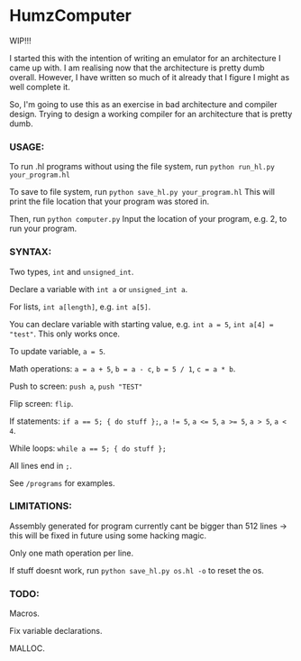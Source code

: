 # HumzComputer
 
WIP!!!

I started this with the intention of writing an emulator for an architecture I came up with. I am realising now that the architecture is pretty dumb overall. However, I have written so much of it already that I figure I might as well complete it.

So, I'm going to use this as an exercise in bad architecture and compiler design. Trying to design a working compiler for an architecture that is pretty dumb.

### USAGE:
To run .hl programs without using the file system, run `python run_hl.py your_program.hl`

To save to file system, run `python save_hl.py your_program.hl`
This will print the file location that your program was stored in.

Then, run `python computer.py`
Input the location of your program, e.g. 2, to run your program.

### SYNTAX:
Two types, `int` and `unsigned_int`.

Declare a variable with `int a` or `unsigned_int a`.

For lists, `int a[length]`, e.g. `int a[5]`.

You can declare variable with starting value, e.g. `int a = 5`, `int a[4] = "test"`. This only works once.

To update variable, `a = 5`.

Math operations: `a = a + 5`, `b = a - c`, `b = 5 / 1`, `c = a * b`.

Push to screen: `push a`, `push "TEST"`

Flip screen: `flip`.

If statements: `if a == 5; { do stuff };`, `a != 5`, `a <= 5`, `a >= 5`, `a > 5`, `a < 4`.

While loops: `while a == 5; { do stuff };`

All lines end in `;`.

See `/programs` for examples.

### LIMITATIONS:
Assembly generated for program currently cant be bigger than 512 lines -> this will be fixed in future using some hacking magic.

Only one math operation per line.

If stuff doesnt work, run `python save_hl.py os.hl -o` to reset the os.

### TODO: 
Macros.

Fix variable declarations.

MALLOC.
